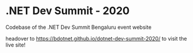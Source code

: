 # .NET Dev Summit - 2020
Codebase of the .NET Dev Summit Bengaluru event website

headover to https://bdotnet.github.io/dotnet-dev-summit-2020/ to visit the live site!
